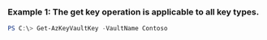 ### Example 1: The get key operation is applicable to all key types.
```powershell
PS C:\> Get-AzKeyVaultKey -VaultName Contoso
```

